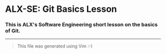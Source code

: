 # ALX-SE: Git Basics Lesson

### This is ALX's Software Engineering short lesson on the basics of Git.
-------------------------------------------------------------------------
> This file was generated using Vim :-)

